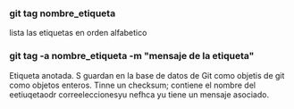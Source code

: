 ### git tag nombre_etiqueta
lista las etiquetas en orden alfabetico

### git tag -a nombre_etiqueta -m "mensaje de la etiqueta"

Etiqueta anotada. S guardan en la base de datos de Git como objetis de git como objetos enteros. Tinne un checksum; contiene el nombre del eetiuqetaodr correeleccionesyu nefhca yu tiene un mensaje asociado.